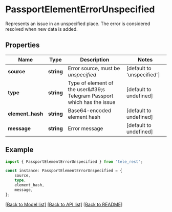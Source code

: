 # PassportElementErrorUnspecified

Represents an issue in an unspecified place. The error is considered resolved when new data is added.

## Properties

Name | Type | Description | Notes
------------ | ------------- | ------------- | -------------
**source** | **string** | Error source, must be *unspecified* | [default to 'unspecified']
**type** | **string** | Type of element of the user\&#39;s Telegram Passport which has the issue | [default to undefined]
**element_hash** | **string** | Base64-encoded element hash | [default to undefined]
**message** | **string** | Error message | [default to undefined]

## Example

```typescript
import { PassportElementErrorUnspecified } from 'tele_rest';

const instance: PassportElementErrorUnspecified = {
    source,
    type,
    element_hash,
    message,
};
```

[[Back to Model list]](../README.md#documentation-for-models) [[Back to API list]](../README.md#documentation-for-api-endpoints) [[Back to README]](../README.md)
